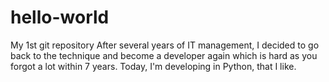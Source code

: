 # hello-world
My 1st git repository
After several years of IT management, I decided to go back to the technique and become a developer again which is hard as you forgot a lot within 7 years. Today, I'm developing in Python, that I like.
